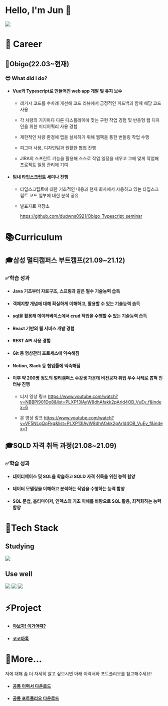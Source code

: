 # Hello, I'm Jun :pig:

[<img src="https://img.shields.io/badge/LinkedIn-0074C2?style=flat-square&logo=LinkedIn&logoColor=white"/>](https://www.linkedin.com/in/%EC%98%81%EC%A4%80-%EC%A0%95-2416ab22a/)

# :office: Career

## :car:Obigo(22.03~현재)

### 😎 What did I do?

- #### Vue와 Typescript로 만들어진 web app 개발 및 유지 보수

  * 레거시 코드를 수차례 개선해 코드 리뷰에서 긍정적인 피드백과 함께 해당 코드 사용

  * 각 차량의 기기마다 다른 디스플레이에 맞는 구현 작업 경험 및 반응형 웹 디자인을 위한 미디어쿼리
    사용 경험

  * 제한적인 차량 환경에 앱을 설치하기 위해 웹팩을 통한 번들링 작업 수행

  * 피그마 사용, 디자인팀과 원활한 협업 진행

  * JIRA의 스프린트 기능을 활용해 스스로 작업 일정을 세우고 그에 맞게 작업해 프로젝트 일정 관리에 기여

- #### 팀내 타입스크립트 세미나 진행

  - 타입스크립트에 대한 기초적인 내용과 현재 회사에서 사용하고 있는 타입스크립트 코드 일부에 대한 분석 공유
  * 발표자료 저장소

    https://github.com/dudwns0921/Obigo_Typescript_seminar

# :books:Curriculum

## :mortar_board:삼성 멀티캠퍼스 부트캠프(21.09~21.12)

### :white_check_mark:학습 성과

- #### Java 기초부터 자료구조, 스프링과 같은 필수 기술능력 습득

- #### 객체지향 개념에 대해 확실하게 이해하고, 활용할 수 있는 기술능력 습득

- #### sql을 활용해 데이터베이스에서 crud 작업을 수행할 수 있는 기술능력 습득

- #### React 기반의 웹 서비스 개발 경험

- #### REST API 사용 경험

- #### Git 등 형상관리 프로세스에 익숙해짐

- #### Notion, Slack 등 협업툴에 익숙해짐

- #### 이후 약 200명 정도의 멀티캠퍼스 수강생 가운데 비전공자 취업 우수 사례로 뽑혀 인터뷰 진행

  * 티저 영상 링크
    https://www.youtube.com/watch?v=NBBPl901Do8&list=PLXP13lAyW8dhAfakk2pArld4OB_VuEv_f&index=6

  * 본 영상 링크
    https://www.youtube.com/watch?v=VF5NLgQqFkg&list=PLXP13lAyW8dhAfakk2pArld4OB_VuEv_f&index=1

## :mortar_board:SQLD 자격 취득 과정(21.08~21.09)

### :white_check_mark:학습 성과

- #### 데이터베이스 및 SQL을 학습하고 SQLD 자격 취득을 위한 능력 햠양
- #### 데이터 모델링을 이해하고 분석하는 작업을 수행하는 능력 함양
- #### SQL 문법, 옵티마이저, 인덱스의 기초 이해를 바탕으로 SQL 활용, 최적화하는 능력 함양

# :scroll:Tech Stack

## Studying

<img src="https://img.shields.io/badge/Typescipt-0074C2?style=flat-square&logo=Typescript&logoColor=white"/>	

## Use well

<img src="https://img.shields.io/badge/React-46CAF2?style=flat-square&logo=React&logoColor=white"/> <img src="https://img.shields.io/badge/Vue-4FC08D?style=flat-square&logo=vue.js&logoColor=white"/> <img src="https://img.shields.io/badge/Javascript-yellow?style=flat-square&logo=Javascript&logoColor=white"/>

# :zap:Project

- #### [야보자! 이거어때?](https://github.com/Seongtaek-H/yabojaFront)

- #### [코코아톡](https://github.com/dudwns0921/nomad-coders_kokoa-clone)

# 🚀More...

저에 대해 좀 더 자세히 알고 싶으시면 아래 이력서와 포트폴리오를 참고해주세요!

- #### [공통 이력서 다운로드](https://drive.google.com/file/d/1hUEqHQgrrDG-se5cs5QdGnX8jft_nGWd/view?usp=sharing)

- #### [공통 포트폴리오 다운로드](https://drive.google.com/file/d/1m2ARcF43SsfCRS64U8R8378a6E_vXnXk/view?usp=sharing)
